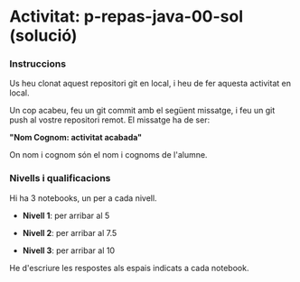 # Activitat: p-repas-java-00-sol (solució)

### Instruccions

Us heu clonat aquest repositori git en local, i heu de fer aquesta activitat en local.

Un cop acabeu, feu un git commit amb el següent missatge, i feu un git push al vostre repositori remot. El missatge ha de ser:

**"Nom Cognom: activitat acabada"**

On nom i cognom són el nom i cognoms de l'alumne.

### Nivells i qualificacions

Hi ha 3 notebooks, un per a cada nivell.

- **Nivell 1**: per arribar al 5

- **Nivell 2**: per arribar al 7.5

- **Nivell 3**: per arribar al 10

He d'escriure les respostes als espais indicats a cada notebook.

